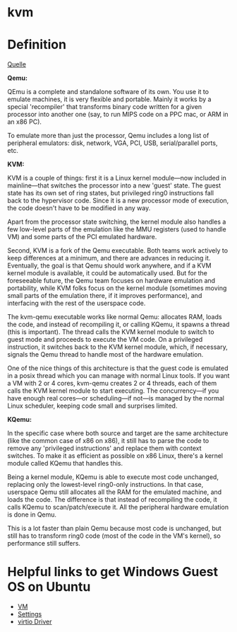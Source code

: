 # kvm



Definition
=========
[Quelle](http://serverfault.com/questions/208693/difference-between-kvm-and-qemu)

**Qemu:**

QEmu is a complete and standalone software of its own. You use it to emulate machines, it is very flexible and portable. Mainly it works by a special 'recompiler' that transforms binary code written for a given processor into another one (say, to run MIPS code on a PPC mac, or ARM in an x86 PC).

To emulate more than just the processor, Qemu includes a long list of peripheral emulators: disk, network, VGA, PCI, USB, serial/parallel ports, etc.


**KVM:**

KVM is a couple of things: first it is a Linux kernel module—now included in mainline—that switches the processor into a new 'guest' state. The guest state has its own set of ring states, but privileged ring0 instructions fall back to the hypervisor code. Since it is a new processor mode of execution, the code doesn't have to be modified in any way.

Apart from the processor state switching, the kernel module also handles a few low-level parts of the emulation like the MMU registers (used to handle VM) and some parts of the PCI emulated hardware.

Second, KVM is a fork of the Qemu executable. Both teams work actively to keep differences at a minimum, and there are advances in reducing it. Eventually, the goal is that Qemu should work anywhere, and if a KVM kernel module is available, it could be automatically used. But for the foreseeable future, the Qemu team focuses on hardware emulation and portability, while KVM folks focus on the kernel module (sometimes moving small parts of the emulation there, if it improves performance), and interfacing with the rest of the userspace code.

The kvm-qemu executable works like normal Qemu: allocates RAM, loads the code, and instead of recompiling it, or calling KQemu, it spawns a thread (this is important). The thread calls the KVM kernel module to switch to guest mode and proceeds to execute the VM code. On a privileged instruction, it switches back to the KVM kernel module, which, if necessary, signals the Qemu thread to handle most of the hardware emulation.

One of the nice things of this architecture is that the guest code is emulated in a posix thread which you can manage with normal Linux tools. If you want a VM with 2 or 4 cores, kvm-qemu creates 2 or 4 threads, each of them calls the KVM kernel module to start executing. The concurrency—if you have enough real cores—or scheduling—if not—is managed by the normal Linux scheduler, keeping code small and surprises limited.

**KQemu:**

In the specific case where both source and target are the same architecture (like the common case of x86 on x86), it still has to parse the code to remove any 'privileged instructions' and replace them with context switches. To make it as efficient as possible on x86 Linux, there's a kernel module called KQemu that handles this.

Being a kernel module, KQemu is able to execute most code unchanged, replacing only the lowest-level ring0-only instructions. In that case, userspace Qemu still allocates all the RAM for the emulated machine, and loads the code. The difference is that instead of recompiling the code, it calls KQemu to scan/patch/execute it. All the peripheral hardware emulation is done in Qemu.

This is a lot faster than plain Qemu because most code is unchanged, but still has to transform ring0 code (most of the code in the VM's kernel), so performance still suffers.



Helpful links to get Windows Guest OS on Ubuntu
=================================
* [VM](http://serverfault.com/questions/703675/install-windows-2012-r2-over-kvm-virtualizaton)
* [Settings](https://me.m01.eu/blog/2015/03/windows-10-kvm-and-iscsi/)
* [virtio Driver](https://launchpad.net/kvm-guest-drivers-windows/+download)

